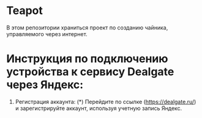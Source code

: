 # Teapot
В этом репозитории храниться проект по созданию чайника, управляемого через интернет.
# Инструкция по подключению устройства к сервису Dealgate через Яндекс:
1. Регистрация аккаунта:
 (*) Перейдите по ссылке (https://dealgate.ru/) и зарегистрируйте аккаунт, используя учетную запись Яндекс.
